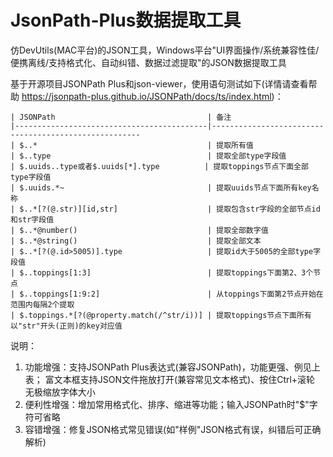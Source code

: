 # JsonPath-Plus数据提取工具
仿DevUtils(MAC平台)的JSON工具，Windows平台"UI界面操作/系统兼容性佳/便携离线/支持格式化、自动纠错、数据过滤提取"的JSON数据提取工具

基于开源项目JSONPath Plus和json-viewer，使用语句测试如下(详情请查看帮助 https://jsonpath-plus.github.io/JSONPath/docs/ts/index.html)：
```
| JSONPath                                  | 备注                                                 
|-------------------------------------------|------------------------------------------------------
| $..*                                      | 提取所有值                                           
| $..type                                   | 提取全部type字段值                                   
| $.uuids..type或者$.uuids[*].type          | 提取toppings节点下面全部type字段值                   
| $.uuids.*~                                | 提取uuids节点下面所有key名称                         
| $..*[?(@.str)][id,str]                    | 提取包含str字段的全部节点id和str字段值               
| $..*@number()                             | 提取全部数字值                                       
| $..*@string()                             | 提取全部文本                                         
| $..*[?(@.id>5005)].type                   | 提取id大于5005的全部type字段值                       
| $..toppings[1:3]                          | 提取toppings下面第2、3个节点                         
| $..toppings[1:9:2]                        | 从toppings下面第2节点开始在范围内每隔2个提取         
| $.toppings.*[?(@property.match(/^str/i))] | 提取toppings节点下面所有以"str"开头(正则)的key对应值 
```

说明：
1. 功能增强：支持JSONPath Plus表达式(兼容JSONPath)，功能更强、例见上表；
   富文本框支持JSON文件拖放打开(兼容常见文本格式)、按住Ctrl+滚轮 无极缩放字体大小
2. 便利性增强：增加常用格式化、排序、缩进等功能；输入JSONPath时"$"字符可省略
3. 容错增强：修复JSON格式常见错误(如"样例"JSON格式有误，纠错后可正确解析)
